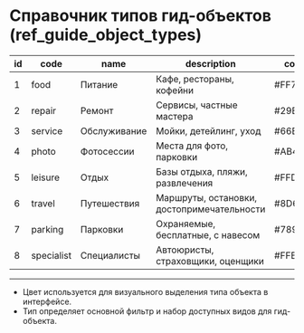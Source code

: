 # Справочник типов гид-объектов (ref_guide_object_types)

| id | code        | name           | description                        | color      |
|----|-------------|----------------|------------------------------------|------------|
| 1  | food        | Питание        | Кафе, рестораны, кофейни           | #FF7043    |
| 2  | repair      | Ремонт         | Сервисы, частные мастера           | #29B6F6    |
| 3  | service     | Обслуживание   | Мойки, детейлинг, уход             | #66BB6A    |
| 4  | photo       | Фотосессии     | Места для фото, парковки           | #AB47BC    |
| 5  | leisure     | Отдых          | Базы отдыха, пляжи, развлечения    | #FFD600    |
| 6  | travel      | Путешествия    | Маршруты, остановки, достопримечательности | #8D6E63    |
| 7  | parking     | Парковки       | Охраняемые, бесплатные, с навесом  | #789262    |
| 8  | specialist  | Специалисты    | Автоюристы, страховщики, оценщики  | #FFB300    |

---

- Цвет используется для визуального выделения типа объекта в интерфейсе.
- Тип определяет основной фильтр и набор доступных видов для гид-объекта. 